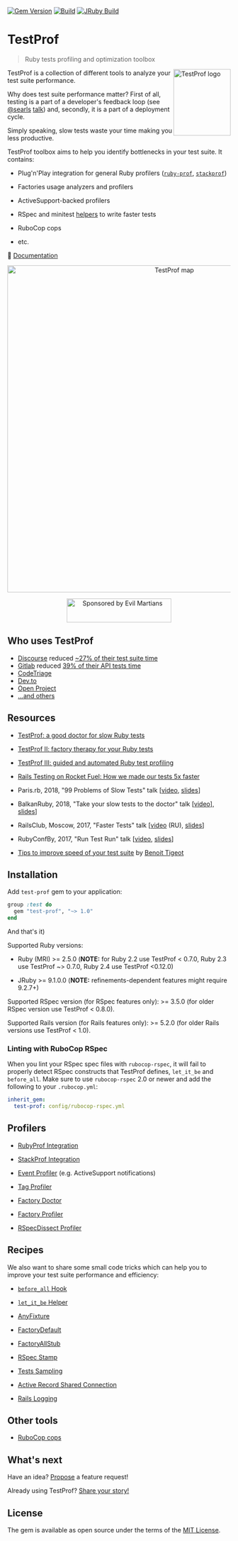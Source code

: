 [![Gem Version](https://badge.fury.io/rb/test-prof.svg)](https://rubygems.org/gems/test-prof) [![Build](https://github.com/test-prof/test-prof/workflows/Build/badge.svg)](https://github.com/test-prof/test-prof/actions)
[![JRuby Build](https://github.com/test-prof/test-prof/workflows/JRuby%20Build/badge.svg)](https://github.com/test-prof/test-prof/actions)

# TestProf

> Ruby tests profiling and optimization toolbox

<img align="right" height="150" width="129"
     title="TestProf logo" class="home-logo" src="/assets/images/logo.svg">

TestProf is a collection of different tools to analyze your test suite performance.

Why does test suite performance matter? First of all, testing is a part of a developer's feedback loop (see [@searls](https://github.com/searls) [talk](https://vimeo.com/145917204)) and, secondly, it is a part of a deployment cycle.

Simply speaking, slow tests waste your time making you less productive.

TestProf toolbox aims to help you identify bottlenecks in your test suite. It contains:

- Plug'n'Play integration for general Ruby profilers ([`ruby-prof`](https://github.com/ruby-prof/ruby-prof), [`stackprof`](https://github.com/tmm1/stackprof))

- Factories usage analyzers and profilers

- ActiveSupport-backed profilers

- RSpec and minitest [helpers](#recipes) to write faster tests

- RuboCop cops

- etc.

📑 [Documentation](https://test-prof.evilmartians.io)

<p align="center">
  <a href="http://bit.ly/test-prof-map-v1">
    <img src="/assets/images/coggle.png" alt="TestProf map" width="738">
  </a>
</p>

<p align="center">
  <a href="https://evilmartians.com/?utm_source=test-prof">
    <img src="https://evilmartians.com/badges/sponsored-by-evil-martians.svg"
         alt="Sponsored by Evil Martians" width="236" height="54">
  </a>
</p>

## Who uses TestProf

- [Discourse](https://github.com/discourse/discourse) reduced [~27% of their test suite time](https://twitter.com/samsaffron/status/1125602558024699904)
- [Gitlab](https://gitlab.com/gitlab-org/gitlab-ce) reduced [39% of their API tests time](https://gitlab.com/gitlab-org/gitlab-ce/merge_requests/14370)
- [CodeTriage](https://github.com/codetriage/codetriage)
- [Dev.to](https://github.com/thepracticaldev/dev.to)
- [Open Project](https://github.com/opf/openproject)
- [...and others](https://github.com/test-prof/test-prof/issues/73)

## Resources

- [TestProf: a good doctor for slow Ruby tests](https://evilmartians.com/chronicles/testprof-a-good-doctor-for-slow-ruby-tests)

- [TestProf II: factory therapy for your Ruby tests](https://evilmartians.com/chronicles/testprof-2-factory-therapy-for-your-ruby-tests-rspec-minitest)

- [TestProf III: guided and automated Ruby test profiling](https://evilmartians.com/chronicles/test-prof-3-guided-and-automated-ruby-test-profiling)

- [Rails Testing on Rocket Fuel: How we made our tests 5x faster](https://www.zerogravity.co.uk/blog/ruby-on-rails-slow-tests)

- Paris.rb, 2018, "99 Problems of Slow Tests" talk [[video](https://www.youtube.com/watch?v=eDMZS_fkRtk), [slides](https://speakerdeck.com/palkan/paris-dot-rb-2018-99-problems-of-slow-tests)]

- BalkanRuby, 2018, "Take your slow tests to the doctor" talk [[video](https://www.youtube.com/watch?v=rOcrme82vC8)], [slides](https://speakerdeck.com/palkan/balkanruby-2018-take-your-slow-tests-to-the-doctor)]

- RailsClub, Moscow, 2017, "Faster Tests" talk [[video](https://www.youtube.com/watch?v=8S7oHjEiVzs) (RU), [slides](https://speakerdeck.com/palkan/railsclub-moscow-2017-faster-tests)]

- RubyConfBy, 2017, "Run Test Run" talk [[video](https://www.youtube.com/watch?v=q52n4p0wkIs), [slides](https://speakerdeck.com/palkan/rubyconfby-minsk-2017-run-test-run)]

- [Tips to improve speed of your test suite](https://medium.com/appaloosa-store-engineering/tips-to-improve-speed-of-your-test-suite-8418b485205c) by [Benoit Tigeot](https://github.com/benoittgt)

## Installation

Add `test-prof` gem to your application:

```ruby
group :test do
  gem "test-prof", "~> 1.0"
end
```

And that's it)

Supported Ruby versions:

- Ruby (MRI) >= 2.5.0 (**NOTE:** for Ruby 2.2 use TestProf < 0.7.0, Ruby 2.3 use TestProf ~> 0.7.0, Ruby 2.4 use TestProf <0.12.0)

- JRuby >= 9.1.0.0 (**NOTE:** refinements-dependent features might require 9.2.7+)

Supported RSpec version (for RSpec features only): >= 3.5.0 (for older RSpec version use TestProf < 0.8.0).

Supported Rails version (for Rails features only): >= 5.2.0 (for older Rails versions use TestProf < 1.0).

### Linting with RuboCop RSpec

When you lint your RSpec spec files with `rubocop-rspec`, it will fail to properly detect RSpec constructs that TestProf defines, `let_it_be` and `before_all`.
Make sure to use `rubocop-rspec` 2.0 or newer and add the following to your `.rubocop.yml`:

```yaml
inherit_gem:
  test-prof: config/rubocop-rspec.yml
```

## Profilers

- [RubyProf Integration](./profilers/ruby_prof.md)

- [StackProf Integration](./profilers/stack_prof.md)

- [Event Profiler](./profilers/event_prof.md) (e.g. ActiveSupport notifications)

- [Tag Profiler](./profilers/tag_prof.md)

- [Factory Doctor](./profilers/factory_doctor.md)

- [Factory Profiler](./profilers/factory_prof.md)

- [RSpecDissect Profiler](./profilers/rspec_dissect.md)

## Recipes

We also want to share some small code tricks which can help you to improve your test suite performance and efficiency:

- [`before_all` Hook](./recipes/before_all.md)

- [`let_it_be` Helper](./recipes/let_it_be.md)

- [AnyFixture](./recipes/any_fixture.md)

- [FactoryDefault](./recipes/factory_default.md)

- [FactoryAllStub](./recipes/factory_all_stub.md)

- [RSpec Stamp](./recipes/rspec_stamp.md)

- [Tests Sampling](./recipes/tests_sampling.md)

- [Active Record Shared Connection](./recipes/active_record_shared_connection.md)

- [Rails Logging](./recipes/logging.md)

## Other tools

- [RuboCop cops](./misc/rubocop.md)

## What's next

Have an idea? [Propose](https://github.com/test-prof/test-prof/discussions) a feature request!

Already using TestProf? [Share your story!](https://github.com/test-prof/test-prof/discussions/73)

## License

The gem is available as open source under the terms of the [MIT License](http://opensource.org/licenses/MIT).
